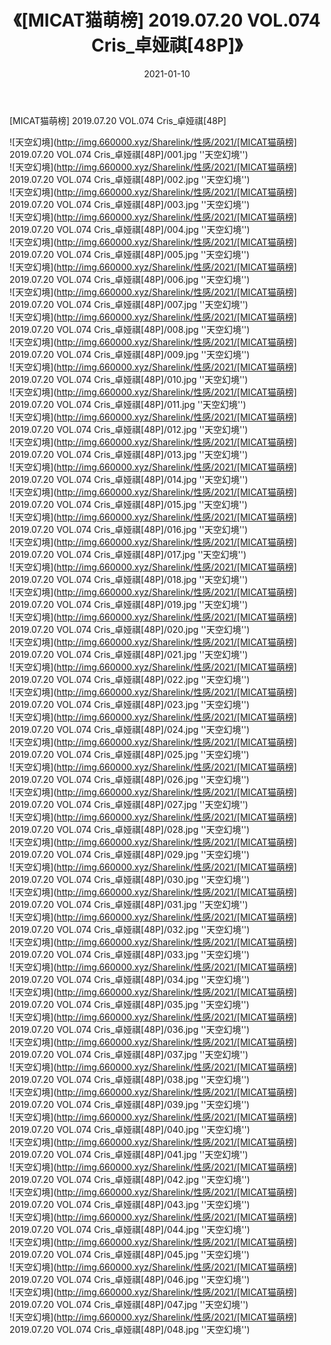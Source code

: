 ﻿---
layout: post
title:  《[MICAT猫萌榜] 2019.07.20 VOL.074 Cris_卓娅祺[48P]》
date:   2021-01-10
img: http://img.660000.xyz/Sharelink/性感/2021/[MICAT猫萌榜] 2019.07.20 VOL.074 Cris_卓娅祺[48P]/000.jpg
categories: [美女, 性感, 泳衣]
---

[MICAT猫萌榜] 2019.07.20 VOL.074 Cris_卓娅祺[48P]



![天空幻境](http://img.660000.xyz/Sharelink/性感/2021/[MICAT猫萌榜] 2019.07.20 VOL.074 Cris_卓娅祺[48P]/001.jpg ''天空幻境'') <br>
![天空幻境](http://img.660000.xyz/Sharelink/性感/2021/[MICAT猫萌榜] 2019.07.20 VOL.074 Cris_卓娅祺[48P]/002.jpg ''天空幻境'') <br>
![天空幻境](http://img.660000.xyz/Sharelink/性感/2021/[MICAT猫萌榜] 2019.07.20 VOL.074 Cris_卓娅祺[48P]/003.jpg ''天空幻境'') <br>
![天空幻境](http://img.660000.xyz/Sharelink/性感/2021/[MICAT猫萌榜] 2019.07.20 VOL.074 Cris_卓娅祺[48P]/004.jpg ''天空幻境'') <br>
![天空幻境](http://img.660000.xyz/Sharelink/性感/2021/[MICAT猫萌榜] 2019.07.20 VOL.074 Cris_卓娅祺[48P]/005.jpg ''天空幻境'') <br>
![天空幻境](http://img.660000.xyz/Sharelink/性感/2021/[MICAT猫萌榜] 2019.07.20 VOL.074 Cris_卓娅祺[48P]/006.jpg ''天空幻境'') <br>
![天空幻境](http://img.660000.xyz/Sharelink/性感/2021/[MICAT猫萌榜] 2019.07.20 VOL.074 Cris_卓娅祺[48P]/007.jpg ''天空幻境'') <br>
![天空幻境](http://img.660000.xyz/Sharelink/性感/2021/[MICAT猫萌榜] 2019.07.20 VOL.074 Cris_卓娅祺[48P]/008.jpg ''天空幻境'') <br>
![天空幻境](http://img.660000.xyz/Sharelink/性感/2021/[MICAT猫萌榜] 2019.07.20 VOL.074 Cris_卓娅祺[48P]/009.jpg ''天空幻境'') <br>
![天空幻境](http://img.660000.xyz/Sharelink/性感/2021/[MICAT猫萌榜] 2019.07.20 VOL.074 Cris_卓娅祺[48P]/010.jpg ''天空幻境'') <br>
![天空幻境](http://img.660000.xyz/Sharelink/性感/2021/[MICAT猫萌榜] 2019.07.20 VOL.074 Cris_卓娅祺[48P]/011.jpg ''天空幻境'') <br>
![天空幻境](http://img.660000.xyz/Sharelink/性感/2021/[MICAT猫萌榜] 2019.07.20 VOL.074 Cris_卓娅祺[48P]/012.jpg ''天空幻境'') <br>
![天空幻境](http://img.660000.xyz/Sharelink/性感/2021/[MICAT猫萌榜] 2019.07.20 VOL.074 Cris_卓娅祺[48P]/013.jpg ''天空幻境'') <br>
![天空幻境](http://img.660000.xyz/Sharelink/性感/2021/[MICAT猫萌榜] 2019.07.20 VOL.074 Cris_卓娅祺[48P]/014.jpg ''天空幻境'') <br>
![天空幻境](http://img.660000.xyz/Sharelink/性感/2021/[MICAT猫萌榜] 2019.07.20 VOL.074 Cris_卓娅祺[48P]/015.jpg ''天空幻境'') <br>
![天空幻境](http://img.660000.xyz/Sharelink/性感/2021/[MICAT猫萌榜] 2019.07.20 VOL.074 Cris_卓娅祺[48P]/016.jpg ''天空幻境'') <br>
![天空幻境](http://img.660000.xyz/Sharelink/性感/2021/[MICAT猫萌榜] 2019.07.20 VOL.074 Cris_卓娅祺[48P]/017.jpg ''天空幻境'') <br>
![天空幻境](http://img.660000.xyz/Sharelink/性感/2021/[MICAT猫萌榜] 2019.07.20 VOL.074 Cris_卓娅祺[48P]/018.jpg ''天空幻境'') <br>
![天空幻境](http://img.660000.xyz/Sharelink/性感/2021/[MICAT猫萌榜] 2019.07.20 VOL.074 Cris_卓娅祺[48P]/019.jpg ''天空幻境'') <br>
![天空幻境](http://img.660000.xyz/Sharelink/性感/2021/[MICAT猫萌榜] 2019.07.20 VOL.074 Cris_卓娅祺[48P]/020.jpg ''天空幻境'') <br>
![天空幻境](http://img.660000.xyz/Sharelink/性感/2021/[MICAT猫萌榜] 2019.07.20 VOL.074 Cris_卓娅祺[48P]/021.jpg ''天空幻境'') <br>
![天空幻境](http://img.660000.xyz/Sharelink/性感/2021/[MICAT猫萌榜] 2019.07.20 VOL.074 Cris_卓娅祺[48P]/022.jpg ''天空幻境'') <br>
![天空幻境](http://img.660000.xyz/Sharelink/性感/2021/[MICAT猫萌榜] 2019.07.20 VOL.074 Cris_卓娅祺[48P]/023.jpg ''天空幻境'') <br>
![天空幻境](http://img.660000.xyz/Sharelink/性感/2021/[MICAT猫萌榜] 2019.07.20 VOL.074 Cris_卓娅祺[48P]/024.jpg ''天空幻境'') <br>
![天空幻境](http://img.660000.xyz/Sharelink/性感/2021/[MICAT猫萌榜] 2019.07.20 VOL.074 Cris_卓娅祺[48P]/025.jpg ''天空幻境'') <br>
![天空幻境](http://img.660000.xyz/Sharelink/性感/2021/[MICAT猫萌榜] 2019.07.20 VOL.074 Cris_卓娅祺[48P]/026.jpg ''天空幻境'') <br>
![天空幻境](http://img.660000.xyz/Sharelink/性感/2021/[MICAT猫萌榜] 2019.07.20 VOL.074 Cris_卓娅祺[48P]/027.jpg ''天空幻境'') <br>
![天空幻境](http://img.660000.xyz/Sharelink/性感/2021/[MICAT猫萌榜] 2019.07.20 VOL.074 Cris_卓娅祺[48P]/028.jpg ''天空幻境'') <br>
![天空幻境](http://img.660000.xyz/Sharelink/性感/2021/[MICAT猫萌榜] 2019.07.20 VOL.074 Cris_卓娅祺[48P]/029.jpg ''天空幻境'') <br>
![天空幻境](http://img.660000.xyz/Sharelink/性感/2021/[MICAT猫萌榜] 2019.07.20 VOL.074 Cris_卓娅祺[48P]/030.jpg ''天空幻境'') <br>
![天空幻境](http://img.660000.xyz/Sharelink/性感/2021/[MICAT猫萌榜] 2019.07.20 VOL.074 Cris_卓娅祺[48P]/031.jpg ''天空幻境'') <br>
![天空幻境](http://img.660000.xyz/Sharelink/性感/2021/[MICAT猫萌榜] 2019.07.20 VOL.074 Cris_卓娅祺[48P]/032.jpg ''天空幻境'') <br>
![天空幻境](http://img.660000.xyz/Sharelink/性感/2021/[MICAT猫萌榜] 2019.07.20 VOL.074 Cris_卓娅祺[48P]/033.jpg ''天空幻境'') <br>
![天空幻境](http://img.660000.xyz/Sharelink/性感/2021/[MICAT猫萌榜] 2019.07.20 VOL.074 Cris_卓娅祺[48P]/034.jpg ''天空幻境'') <br>
![天空幻境](http://img.660000.xyz/Sharelink/性感/2021/[MICAT猫萌榜] 2019.07.20 VOL.074 Cris_卓娅祺[48P]/035.jpg ''天空幻境'') <br>
![天空幻境](http://img.660000.xyz/Sharelink/性感/2021/[MICAT猫萌榜] 2019.07.20 VOL.074 Cris_卓娅祺[48P]/036.jpg ''天空幻境'') <br>
![天空幻境](http://img.660000.xyz/Sharelink/性感/2021/[MICAT猫萌榜] 2019.07.20 VOL.074 Cris_卓娅祺[48P]/037.jpg ''天空幻境'') <br>
![天空幻境](http://img.660000.xyz/Sharelink/性感/2021/[MICAT猫萌榜] 2019.07.20 VOL.074 Cris_卓娅祺[48P]/038.jpg ''天空幻境'') <br>
![天空幻境](http://img.660000.xyz/Sharelink/性感/2021/[MICAT猫萌榜] 2019.07.20 VOL.074 Cris_卓娅祺[48P]/039.jpg ''天空幻境'') <br>
![天空幻境](http://img.660000.xyz/Sharelink/性感/2021/[MICAT猫萌榜] 2019.07.20 VOL.074 Cris_卓娅祺[48P]/040.jpg ''天空幻境'') <br>
![天空幻境](http://img.660000.xyz/Sharelink/性感/2021/[MICAT猫萌榜] 2019.07.20 VOL.074 Cris_卓娅祺[48P]/041.jpg ''天空幻境'') <br>
![天空幻境](http://img.660000.xyz/Sharelink/性感/2021/[MICAT猫萌榜] 2019.07.20 VOL.074 Cris_卓娅祺[48P]/042.jpg ''天空幻境'') <br>
![天空幻境](http://img.660000.xyz/Sharelink/性感/2021/[MICAT猫萌榜] 2019.07.20 VOL.074 Cris_卓娅祺[48P]/043.jpg ''天空幻境'') <br>
![天空幻境](http://img.660000.xyz/Sharelink/性感/2021/[MICAT猫萌榜] 2019.07.20 VOL.074 Cris_卓娅祺[48P]/044.jpg ''天空幻境'') <br>
![天空幻境](http://img.660000.xyz/Sharelink/性感/2021/[MICAT猫萌榜] 2019.07.20 VOL.074 Cris_卓娅祺[48P]/045.jpg ''天空幻境'') <br>
![天空幻境](http://img.660000.xyz/Sharelink/性感/2021/[MICAT猫萌榜] 2019.07.20 VOL.074 Cris_卓娅祺[48P]/046.jpg ''天空幻境'') <br>
![天空幻境](http://img.660000.xyz/Sharelink/性感/2021/[MICAT猫萌榜] 2019.07.20 VOL.074 Cris_卓娅祺[48P]/047.jpg ''天空幻境'') <br>
![天空幻境](http://img.660000.xyz/Sharelink/性感/2021/[MICAT猫萌榜] 2019.07.20 VOL.074 Cris_卓娅祺[48P]/048.jpg ''天空幻境'') <br>